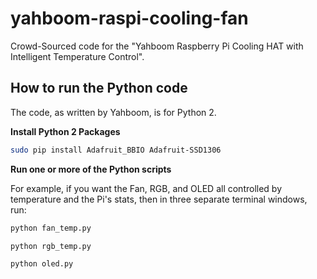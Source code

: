 yahboom-raspi-cooling-fan
=========================

Crowd-Sourced code for the "Yahboom Raspberry Pi Cooling HAT with
Intelligent Temperature Control".

How to run the Python code
--------------------------

The code, as written by Yahboom, is for Python 2.

**Install Python 2 Packages**

```bash
sudo pip install Adafruit_BBIO Adafruit-SSD1306
```

**Run one or more of the Python scripts**

For example, if you want the Fan, RGB, and OLED all controlled
by temperature and the Pi's stats, then in three separate terminal
windows, run:

```bash
python fan_temp.py
```

```bash
python rgb_temp.py
```

```bash
python oled.py
```
